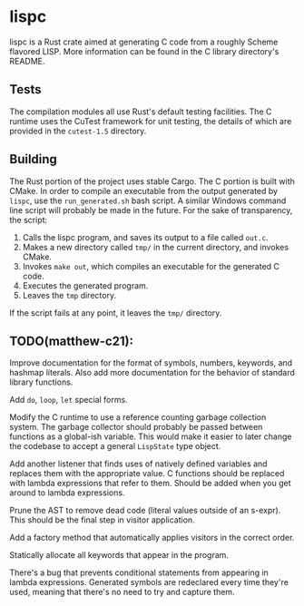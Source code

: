 # lispc

lispc is a Rust crate aimed at generating C code from a roughly Scheme flavored LISP. More information can be found in
the C library directory's README.

## Tests

The compilation modules all use Rust's default testing facilities. The C runtime uses the CuTest framework for unit
testing, the details of which are provided in the `cutest-1.5` directory.

## Building

The Rust portion of the project uses stable Cargo. The C portion is built with CMake. In order to compile an executable
from the output generated by `lispc`, use the `run_generated.sh` bash script. A similar Windows command line script will
probably be made in the future. For the sake of transparency, the script:

1. Calls the lispc program, and saves its output to a file called `out.c`.
2. Makes a new directory called `tmp/` in the current directory, and invokes CMake.
3. Invokes `make out`, which compiles an executable for the generated C code.
4. Executes the generated program.
5. Leaves the `tmp` directory.

If the script fails at any point, it leaves the `tmp/` directory.

## TODO(matthew-c21):

Improve documentation for the format of symbols, numbers, keywords, and hashmap literals. Also add more documentation
for the behavior of standard library functions.

Add `do`, `loop`, `let` special forms.

Modify the C runtime to use a reference counting garbage collection system. The garbage collector should probably be
passed between functions as a global-ish variable. This would make it easier to later change the codebase to accept a
general `LispState` type object.

Add another listener that finds uses of natively defined variables and replaces them with the appropriate value. C
functions should be replaced with lambda expressions that refer to them. Should be added when you get around to lambda
expressions.

Prune the AST to remove dead code (literal values outside of an s-expr). This should be the final step in visitor 
application.

Add a factory method that automatically applies visitors in the correct order.

Statically allocate all keywords that appear in the program.

There's a bug that prevents conditional statements from appearing in lambda expressions. Generated symbols are redeclared
every time they're used, meaning that there's no need to try and capture them.